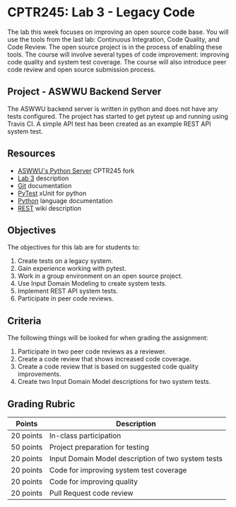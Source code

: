 # CPTR245: Lab 3 - Legacy Code

The lab this week focuses on improving an open source code base.
You will use the tools from the last lab: Continuous Integration, Code Quality, and Code Review.
The open source project is in the process of enabling these tools.
The course will involve several types of code improvement: improving code quality and system test coverage.
The course will also introduce peer code review and open source submission process.

## Project - ASWWU Backend Server
The ASWWU backend server is written in python and does not have any tests configured.
The project has started to get pytest up and running using Travis CI.
A simple API test has been created as an example REST API system test.

## Resources
 * [ASWWU's Python Server](https://github.com/prestoncarman/python_server) CPTR245 fork
 * [Lab 3](https://github.com/prestoncarman/wwu_cptr245_lab3) description
 * [Git](https://git-scm.com/) documentation
 * [PyTest](https://docs.pytest.org/) xUnit for python
 * [Python](https://www.python.org/) language documentation
 * [REST](https://en.wikipedia.org/wiki/Representational_state_transfer) wiki description


## Objectives
The objectives for this lab are for students to:

1. Create tests on a legacy system.
1. Gain experience working with pytest.
1. Work in a group environment on an open source project.
1. Use Input Domain Modeling to create system tests.
1. Implement REST API system tests.
1. Participate in peer code reviews.


## Criteria
The following things will be looked for when grading the assignment:

1. Participate in two peer code reviews as a reviewer.
1. Create a code review that shows increased code coverage.
1. Create a code review that is based on suggested code quality improvements.
1. Create two Input Domain Model descriptions for two system tests.


## Grading Rubric

Points      | Description
----------- | ---------------
20 points   | In-class participation
50 points   | Project preparation for testing
20 points   | Input Domain Model description of two system tests
20 points   | Code for improving system test coverage
20 points   | Code for improving quality
20 points   | Pull Request code review
